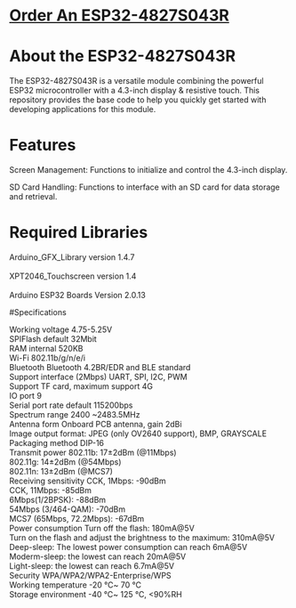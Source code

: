 # [Order An ESP32-4827S043R](https://s.click.aliexpress.com/e/_DB48igB "Order A ESP32-4827S043R")

# About the ESP32-4827S043R

The ESP32-4827S043R is a versatile module combining the powerful ESP32 microcontroller with a 4.3-inch display & resistive touch. This repository provides the base code to help you quickly get started with developing applications for this module.

# Features

Screen Management: 
Functions to initialize and control the 4.3-inch display.

SD Card Handling: 
Functions to interface with an SD card for data storage and retrieval.

# Required Libraries


Arduino_GFX_Library    version 1.4.7<br>
<br>
XPT2046_Touchscreen    version 1.4<br>
<br>
Arduino ESP32 Boards   Version 2.0.13<br>


#Specifications

Working voltage 4.75-5.25V
<br>
SPIFlash default 32Mbit
<br>
RAM internal 520KB
<br>
Wi-Fi 802.11b/g/n/e/i
<br>
Bluetooth Bluetooth 4.2BR/EDR and BLE standard
<br>
Support interface (2Mbps) UART, SPI, I2C, PWM
<br>
Support TF card, maximum support 4G
<br>
IO port 9
<br>
Serial port rate default 115200bps
<br>
Spectrum range 2400 ~2483.5MHz
<br>
Antenna form Onboard PCB antenna, gain 2dBi
<br>
Image output format: JPEG (only OV2640 support), BMP, GRAYSCALE
<br>
Packaging method DIP-16
<br>
Transmit power 802.11b: 17±2dBm (@11Mbps)
<br>
802.11g: 14±2dBm (@54Mbps)
<br>
802.11n: 13±2dBm (@MCS7)
<br>
Receiving sensitivity CCK, 1Mbps: -90dBm
<br>
CCK, 11Mbps: -85dBm
<br>
6Mbps(1/2BPSK): -88dBm
<br>
54Mbps (3/464-QAM): -70dBm
<br>
MCS7 (65Mbps, 72.2Mbps): -67dBm
<br>
Power consumption Turn off the flash: 180mA@5V
<br>
Turn on the flash and adjust the brightness to the maximum: 310mA@5V
<br>
Deep-sleep: The lowest power consumption can reach 6mA@5V
<br>
Moderm-sleep: the lowest can reach 20mA@5V
<br>
Light-sleep: the lowest can reach 6.7mA@5V
<br>
Security WPA/WPA2/WPA2-Enterprise/WPS
<br>
Working temperature -20 ℃~ 70 ℃
<br>
Storage environment -40 ℃~ 125 ℃, <90%RH



